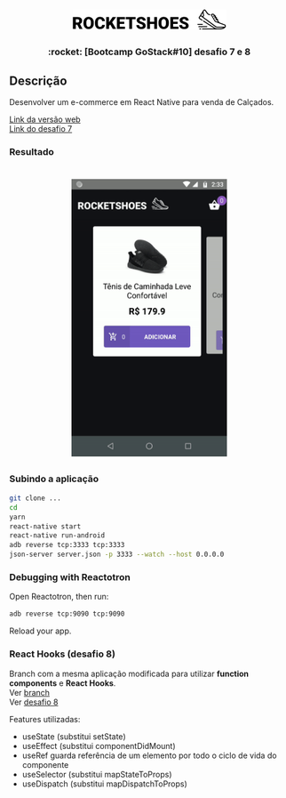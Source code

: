 <h1 align="center">
  <img src=".github/logo-inverted.png" />
</h1>

<h3 align="center">
:rocket: [Bootcamp GoStack#10] desafio 7 e 8
</h3>

## Descrição
Desenvolver um e-commerce em React Native para venda de Calçados.

[Link da versão web](https://github.com/emanuelhfarias/bootcamp-gostack-modulo-07)  
[Link do desafio 7](https://github.com/Rocketseat/bootcamp-gostack-desafio-07/blob/66c10d7bc6d11c1c14f56ec2136e45aa32f9381d/README.md)

### Resultado
<h1 align="center">
  <img src=".github/demo.gif" width="280px" />
</h1>


### Subindo a aplicação
```sh
git clone ...
cd
yarn
react-native start
react-native run-android
adb reverse tcp:3333 tcp:3333
json-server server.json -p 3333 --watch --host 0.0.0.0
```

### Debugging with Reactotron
Open Reactotron, then run:
```sh
adb reverse tcp:9090 tcp:9090
```
Reload your app.

### React Hooks (desafio 8)
Branch com a mesma aplicação modificada para utilizar __function components__ e __React Hooks__.  
Ver [branch](https://github.com/emanuelhfarias/RocketShoes/tree/react-hooks)  
Ver [desafio 8](https://github.com/Rocketseat/bootcamp-gostack-desafio-08/blob/dbd580413ef5c4b20b8ee055409ff5cb5c954ba8/README.md)  

Features utilizadas:
* useState (substitui setState)
* useEffect (substitui componentDidMount)
* useRef guarda referência de um elemento por todo o ciclo de vida do componente
* useSelector (substitui mapStateToProps)
* useDispatch (substitui mapDispatchToProps)

